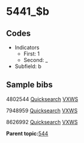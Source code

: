 # 5441\_$b

## Codes

-   Indicators
    -   First: 1
    -   Second: \_
-   Subfield: b

## Sample bibs

4802544 [Quicksearch](https://search.library.yale.edu/catalog/4802544) [VXWS](http://prodorbis.library.yale.edu:7014/vxws/GetHoldingsService?bibId=4802544)

7948959 [Quicksearch](https://search.library.yale.edu/catalog/7948959) [VXWS](http://prodorbis.library.yale.edu:7014/vxws/GetHoldingsService?bibId=7948959)

8626992 [Quicksearch](https://search.library.yale.edu/catalog/8626992) [VXWS](http://prodorbis.library.yale.edu:7014/vxws/GetHoldingsService?bibId=8626992)

**Parent topic:**[544](../../tags/544/544.md)

